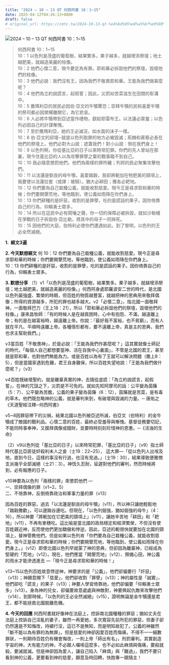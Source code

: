 ```yaml
---
title: "2024 – 10 – 13 QT 何西阿書 10：1~15"
date: 2025-04-12T04:26:13+0800
draft: false
# original_url: https://cmtc.tw/2024-10-13-qt-%e4%bd%95%e8%a5%bf%e9%98%bf%e6%9b%b8-10%ef%bc%9a115
---
```


![2024 – 10 – 13 QT 何西阿書 10：1\~15](/images/qt.jpg  "2024 – 10 – 13 QT 何西阿書 10：1\~15")

> 何西阿書 10：1\~15  
> 10：1 以色列是茂盛的葡萄樹，結果繁多。果子越多，就越增添祭壇；地土越肥美，就越造美麗的柱像。  
> 10：2 他們心懷二意，現今要定為有罪。耶和華必拆毀他們的祭壇，毀壞他們的柱像。  
> 10：3 他們必說：我們沒有王，因為我們不敬畏耶和華。王能為我們做甚麼呢？  
> 10：4 他們為立約說謊言，起假誓；因此，災罰如苦菜滋生在田間的犁溝中。  
> 10：5 撒瑪利亞的居民必因伯‧亞文的牛犢驚恐；崇拜牛犢的民和喜愛牛犢的祭司都必因榮耀離開它，為它悲哀。  
> 10：6 人必將牛犢帶到亞述當作禮物，獻給耶雷布王。以法蓮必蒙羞；以色列必因自己的計謀慚愧。  
> 10：7 至於撒瑪利亞，她的王必滅沒，如水面的沫子一樣。  
> 10：8 伯‧亞文的邱壇─就是以色列取罪的地方必被毀滅；荊棘和蒺藜必長在他們的祭壇上。他們必對大山說：遮蓋我們！對小山說：倒在我們身上！  
> 10：9 以色列啊，你從基比亞的日子以來時常犯罪。你們的先人曾站在那裏，現今住基比亞的人以為攻擊罪孽之輩的戰事臨不到自己。  
> 10：10 我必隨意懲罰他們。他們為兩樣的罪所纏；列邦的民必聚集攻擊他們。  
> 10：11 以法蓮是馴良的母牛犢，喜愛踹穀，我卻將軛加在牠肥美的頸項上，我要使以法蓮拉套（或譯：被騎）。猶大必耕田；雅各必耙地。  
> 10：12 你們要為自己栽種公義，就能收割慈愛。現今正是尋求耶和華的時候；你們要開墾荒地，等他臨到，使公義如雨降在你們身上。  
> 10：13 你們耕種的是奸惡，收割的是罪孽，吃的是謊話的果子。因你倚靠自己的行為，仰賴勇士眾多，  
> 10：14 所以在這民中必有鬨嚷之聲，你一切的保障必被拆毀，就如沙勒幔在爭戰的日子拆毀伯‧亞比勒，將其中的母子一同摔死。  
> 10：15 因他們的大惡，伯特利必使你們遭遇如此。到了黎明，以色列的王必全然滅絕。

**1.  經文3遍**

**2. 今天默想經文**
何 10：12 你們要為自己栽種公義，就能收割慈愛。現今正是尋求耶和華的時候；你們要開墾荒地，等他臨到，使公義如雨降在你們身上。  
10：13 你們耕種的是奸惡，收割的是罪孽，吃的是謊話的果子。因你倚靠自己的行為，仰賴勇士眾多。

**3. 默想分享**
（1）v1「以色列是茂盛的葡萄樹，結果繁多。果子越多，就越增添祭壇；地土越肥美，就越造美麗的柱像。」何西阿身處耶羅波安二世的時代，是北國以色列最強盛、繁榮的時期，但百姓的物質越豐富，就越把神的恩典用來敬拜偶像；所得的資源越多，所犯的罪也越多越大。v2「必懷二意」，指北國一面敬拜神，一面敬拜巴力（王上18：21），所以「耶和華必拆毀他們的祭壇，毀壞他們的柱像。」康來昌牧師：「有的時候人是在越貧困時，心中有抱怨、不滿，越遠離上帝；有的是在越富裕時，越遠離上帝。你說：『最好我不富裕，也不貧窮』，而有人就在平凡、平順時遠離上帝。各種情形都有，要不遠離上帝，真是主的恩典，我們也求主幫助我們。」

v3當百姓「不敬畏神」，於是必說：「王能為我們作甚麼呢？」這其實就像士師記的時代，「每個人自己都想要當神、活在自我中心裏面」，不管是北國的君王，甚至就是耶和華，也對他們無能為力。或是百姓以為有了王就可以解決問題（撒上8：5），但是當國家遇到危難，君王自身難保，所以百姓失望地說：「王能為我們做什麼呢？」（v3）

v4百姓既破壞聖約，就是離棄真實的神，去隨從虛謊：「為立約說謊言，起假誓」，在神的咒詛之下，災罰是不可免的。就如先知阿摩司的話：公平變為茵蔯（5：7）、公平變為苦膽，公義的果子變為茵蔯（6：12），茵蔯就是苦菜，是有毒的草木。他們既忽略神的公義，就是審判來到，有破壞與毀滅的力量。─ 唐佑之《天道聖經注釋─何西阿書》

v5\~8因罪惡帶下的災禍，結果北國以色列被亞述所滅，伯亞文（伯特利）的金牛犢成了敵國的戰利品。心懷二意的百姓，最終必受羞辱與慚愧。基督徒務要切記，不能同時事奉神，又膜拜偶像或錢財，並要時時刻刻珍惜神的恩惠。─《活潑的生命》

（2）v9以色列從「基比亞的日子」以來時常犯罪，「基比亞的日子」（v9）指士師時代基比亞匪徒奸殺利未人之妾（士19：22\~25）， 這大罪—「從以色列人出埃及地，直到今日，這樣的事沒有行過，也沒有見過。」（士19：30），結果導致便雅憫支派幾乎全部滅絕（士21：3）。神恆久忍耐，延遲對他們的審判，然而時候將到，必有報應的日子。

v10神要為以色列「兩樣的罪」來懲罰他們 —  
一、崇拜偶像的罪（v1\~2、5）  
二、不倚靠神，反倒倚靠政治和軍事力量的罪（v13）

因為百姓的罪惡，過去「以法蓮是馴良的母牛犢」（v11），所以神只讓她輕鬆地「踹穀撒歡」，可以邊踹谷邊吃。但現在，「以色列倔強，猶如倔強的母牛」（4：16），所以神要「將軛加在它肥美的頸項上」（v11），讓她辛苦地「耕田」和「耙地」（v11），不再有麥穗吃。這比喻是當北國的政局穩定和經濟繁榮，不但沒有使百姓親近神，反而使他們更加驕傲和悖逆。因此，亞述的軛很快就要加在北國的頸項上，替神管教他們。但是如果以色列肯「你們要為自己栽種公義，就能收割慈愛。現今正是尋求耶和華的時候；你們要開墾荒地，等他臨到，使公義如雨降在你們身上。」（v12）即使北國以色列早就蒙了神的恩典，但卻因為離棄神，已經成為堅硬的「荒地」（v12）。現在，他們應當「開墾荒地」（v12）、預備心田，神公義的雨水才能滲透進去 —「現今正是尋求耶和華的時候！」

v13\~15以色列百姓故意悖逆神，神要求的是「公義」，他們卻偏要行「奸惡」（v13）；神願意賜下「慈愛」，他們卻收割「罪孽」（v13）；神的屬性是「誠實」，他們卻吃「謊言」的果子（v13）；神要人學習倚靠祂，他們卻偏要「仰賴勇士眾多」（v13）。身為神的兒女，卻偏要故意處處與神敵對，神要興起仇敵來攻擊他們（v14），到那時候，「以色列的王必全然滅絕」（v15），證明無論是金牛犢還是君王，都不能拯救北國脫離危機。

**4. 今天的回應**
何西阿書就好像神在法庭上，控訴南北國種種的罪惡；猶如丈夫在法庭上控訴自己淫亂的妻子，雖然一再愛她，多次寬容先前所犯的罪惡，但妻子卻仍然還是不知悔改，持續行淫，這已不是無知，而是明知故犯了。公義的神雖然「斷不能以為有罪的為無罪」，但是慈愛的神卻因愛百姓而傷痛，不得不一一細數罪狀，一則期待百姓仍有機會悔改，一則上帝「師出有名」，刑罰審判。其實創造宇宙的神，大有能力的神，不必跟人囉嗦這麼多，也不必如此麻煩與傷痛，要殺就殺，要滅就滅。但是神卻因為愛人，讓自己陷入「麻煩」與「難過」，我們不要只看到神的公義，更要看到神的慈愛，願意及時回轉，快跑專一跟隨主！
